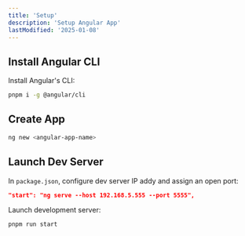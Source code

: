 ```yaml
---
title: 'Setup'
description: 'Setup Angular App'
lastModified: '2025-01-08'
---
```


## Install Angular CLI

Install Angular's CLI:

```bash
pnpm i -g @angular/cli
```

## Create App

```bash
ng new <angular-app-name>
```

## Launch Dev Server

In `package.json`, configure dev server IP addy and assign an open port:

```json
"start": "ng serve --host 192.168.5.555 --port 5555",
```

Launch development server:

```bash
pnpm run start
```
